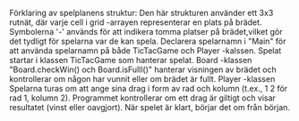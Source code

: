 Förklaring av spelplanens struktur:
Den här strukturen använder ett 3x3 rutnät, där varje cell i grid -arrayen representerar en plats på brädet. 
Symbolerna '-' används för att indikera tomma platser på brädet,vilket gör det tydligt för spelarna var de kan spela.
Declarera spelarnamn i "Main" för att använda spelarnamn på både TicTacGame och Player -kalssen. 
Spelat startar i klassen TicTacGame som hanterar spelat.
Board -klassen "Board.checkWin() och Board.isFulll()" hanterar visningen av brädet och kontrollerar om någon har vunnit eller om brädet är fullt. 
Player -klassen Spelarna turas om att ange sina drag i form av rad och kolumn (t.ex., 1 2 för rad 1, kolumn 2).
Programmet kontrollerar om ett drag är giltigt och visar resultatet (vinst eller oavgjort).
När spelet är klart, börjar det om från början.

